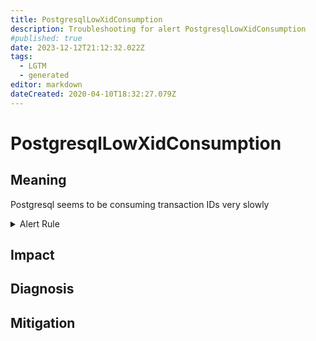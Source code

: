 ```yaml
---
title: PostgresqlLowXidConsumption
description: Troubleshooting for alert PostgresqlLowXidConsumption
#published: true
date: 2023-12-12T21:12:32.022Z
tags: 
  - LGTM
  - generated
editor: markdown
dateCreated: 2020-04-10T18:32:27.079Z
---
```


# PostgresqlLowXidConsumption

## Meaning
[//]: # "Short paragraph that explains what the alert means"
Postgresql seems to be consuming transaction IDs very slowly

<details>
  <summary>Alert Rule</summary>

{{% rule "postgresql/postgres-exporter.yml" "PostgresqlLowXidConsumption" %}}

<!-- Rule when generated

```yaml
alert: PostgresqlLowXidConsumption
expr: rate(pg_txid_current[1m]) < 5
for: 2m
labels:
    severity: warning
annotations:
    summary: Postgresql low XID consumption (instance {{ $labels.instance }})
    description: |-
        Postgresql seems to be consuming transaction IDs very slowly
          VALUE = {{ $value }}
          LABELS = {{ $labels }}
    runbook: https://github.com/srerun/prometheus-alerts/blob/main/content/runbooks/postgres-exporter/PostgresqlLowXidConsumption.md

```

-->

</details>


## Impact
[//]: # "What could / will happen if the alert is not addressed"



## Diagnosis
[//]: # "Steps to take to identify the cause of the problem"



## Mitigation
[//]: # "The steps necessary to resolve the alert"
